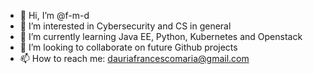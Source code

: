 - 👋 Hi, I’m @f-m-d
- 👀 I’m interested in Cybersecurity and CS in general
- 🌱 I’m currently learning Java EE, Python, Kubernetes and Openstack
- 💞️ I’m looking to collaborate on future Github projects
- 📫 How to reach me: dauriafrancescomaria@gmail.com

<!---
f-m-d/f-m-d is a ✨ special ✨ repository because its `README.md` (this file) appears on your GitHub profile.
You can click the Preview link to take a look at your changes.
--->
